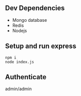 ## Dev Dependencies
- Mongo database
- Redis
- Nodejs
<!-- - nodemon global -->
<!-- - npm-run-all global -->

## Setup and run express
```
npm i
node index.js
```

## Authenticate
admin/admin